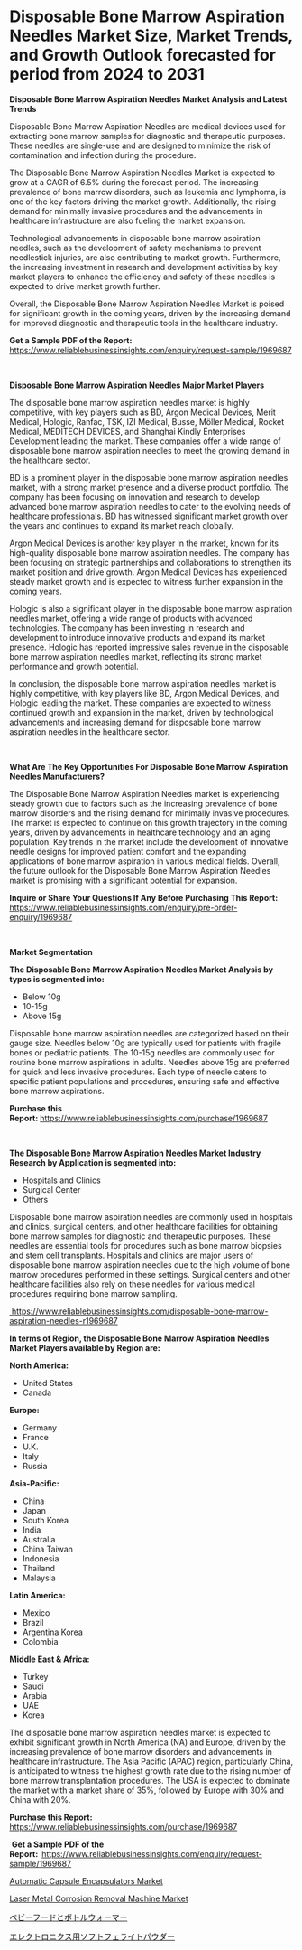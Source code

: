 <p><h1>Disposable Bone Marrow Aspiration Needles Market Size, Market Trends, and Growth Outlook forecasted for period from 2024 to 2031</h1></p><p><strong>Disposable Bone Marrow Aspiration Needles Market Analysis and Latest Trends</strong></p>
<p><p>Disposable Bone Marrow Aspiration Needles are medical devices used for extracting bone marrow samples for diagnostic and therapeutic purposes. These needles are single-use and are designed to minimize the risk of contamination and infection during the procedure.</p><p>The Disposable Bone Marrow Aspiration Needles Market is expected to grow at a CAGR of 6.5% during the forecast period. The increasing prevalence of bone marrow disorders, such as leukemia and lymphoma, is one of the key factors driving the market growth. Additionally, the rising demand for minimally invasive procedures and the advancements in healthcare infrastructure are also fueling the market expansion.</p><p>Technological advancements in disposable bone marrow aspiration needles, such as the development of safety mechanisms to prevent needlestick injuries, are also contributing to market growth. Furthermore, the increasing investment in research and development activities by key market players to enhance the efficiency and safety of these needles is expected to drive market growth further.</p><p>Overall, the Disposable Bone Marrow Aspiration Needles Market is poised for significant growth in the coming years, driven by the increasing demand for improved diagnostic and therapeutic tools in the healthcare industry.</p></p>
<p><strong>Get a Sample PDF of the Report:&nbsp;</strong> <a href="https://www.reliablebusinessinsights.com/enquiry/request-sample/1969687">https://www.reliablebusinessinsights.com/enquiry/request-sample/1969687</a></p>
<p>&nbsp;</p>
<p><strong>Disposable Bone Marrow Aspiration Needles Major Market Players</strong></p>
<p><p>The disposable bone marrow aspiration needles market is highly competitive, with key players such as BD, Argon Medical Devices, Merit Medical, Hologic, Ranfac, TSK, IZI Medical, Busse, Möller Medical, Rocket Medical, MEDITECH DEVICES, and Shanghai Kindly Enterprises Development leading the market. These companies offer a wide range of disposable bone marrow aspiration needles to meet the growing demand in the healthcare sector.</p><p>BD is a prominent player in the disposable bone marrow aspiration needles market, with a strong market presence and a diverse product portfolio. The company has been focusing on innovation and research to develop advanced bone marrow aspiration needles to cater to the evolving needs of healthcare professionals. BD has witnessed significant market growth over the years and continues to expand its market reach globally.</p><p>Argon Medical Devices is another key player in the market, known for its high-quality disposable bone marrow aspiration needles. The company has been focusing on strategic partnerships and collaborations to strengthen its market position and drive growth. Argon Medical Devices has experienced steady market growth and is expected to witness further expansion in the coming years.</p><p>Hologic is also a significant player in the disposable bone marrow aspiration needles market, offering a wide range of products with advanced technologies. The company has been investing in research and development to introduce innovative products and expand its market presence. Hologic has reported impressive sales revenue in the disposable bone marrow aspiration needles market, reflecting its strong market performance and growth potential.</p><p>In conclusion, the disposable bone marrow aspiration needles market is highly competitive, with key players like BD, Argon Medical Devices, and Hologic leading the market. These companies are expected to witness continued growth and expansion in the market, driven by technological advancements and increasing demand for disposable bone marrow aspiration needles in the healthcare sector.</p></p>
<p>&nbsp;</p>
<p><strong>What Are The Key Opportunities For Disposable Bone Marrow Aspiration Needles Manufacturers?</strong></p>
<p><p>The Disposable Bone Marrow Aspiration Needles market is experiencing steady growth due to factors such as the increasing prevalence of bone marrow disorders and the rising demand for minimally invasive procedures. The market is expected to continue on this growth trajectory in the coming years, driven by advancements in healthcare technology and an aging population. Key trends in the market include the development of innovative needle designs for improved patient comfort and the expanding applications of bone marrow aspiration in various medical fields. Overall, the future outlook for the Disposable Bone Marrow Aspiration Needles market is promising with a significant potential for expansion.</p></p>
<p><strong>Inquire or Share Your Questions If Any Before Purchasing This Report:</strong> <a href="https://www.reliablebusinessinsights.com/enquiry/pre-order-enquiry/1969687">https://www.reliablebusinessinsights.com/enquiry/pre-order-enquiry/1969687</a></p>
<p>&nbsp;</p>
<p><strong>Market Segmentation</strong></p>
<p><strong>The Disposable Bone Marrow Aspiration Needles Market Analysis by types is segmented into:</strong></p>
<p><ul><li>Below 10g</li><li>10-15g</li><li>Above 15g</li></ul></p>
<p><p>Disposable bone marrow aspiration needles are categorized based on their gauge size. Needles below 10g are typically used for patients with fragile bones or pediatric patients. The 10-15g needles are commonly used for routine bone marrow aspirations in adults. Needles above 15g are preferred for quick and less invasive procedures. Each type of needle caters to specific patient populations and procedures, ensuring safe and effective bone marrow aspirations.</p></p>
<p><strong>Purchase this Report:&nbsp;</strong><a href="https://www.reliablebusinessinsights.com/purchase/1969687">https://www.reliablebusinessinsights.com/purchase/1969687</a></p>
<p>&nbsp;</p>
<p><strong>The Disposable Bone Marrow Aspiration Needles Market Industry Research by Application is segmented into:</strong></p>
<p><ul><li>Hospitals and Clinics</li><li>Surgical Center</li><li>Others</li></ul></p>
<p><p>Disposable bone marrow aspiration needles are commonly used in hospitals and clinics, surgical centers, and other healthcare facilities for obtaining bone marrow samples for diagnostic and therapeutic purposes. These needles are essential tools for procedures such as bone marrow biopsies and stem cell transplants. Hospitals and clinics are major users of disposable bone marrow aspiration needles due to the high volume of bone marrow procedures performed in these settings. Surgical centers and other healthcare facilities also rely on these needles for various medical procedures requiring bone marrow sampling.</p></p>
<p><a href="https://www.reliablebusinessinsights.com/disposable-bone-marrow-aspiration-needles-r1969687">&nbsp;https://www.reliablebusinessinsights.com/disposable-bone-marrow-aspiration-needles-r1969687</a></p>
<p><strong>In terms of Region, the Disposable Bone Marrow Aspiration Needles Market Players available by Region are:</strong></p>
<p>
    <p> <strong> North America: </strong>
        <ul>
            <li>United States</li>
            <li>Canada</li>
        </ul>
        </p> 
    <p> <strong> Europe: </strong>
        <ul>
            <li>Germany</li>
            <li>France</li>
            <li>U.K.</li>
            <li>Italy</li>
            <li>Russia</li>
        </ul>
        </p> 
    <p> <strong> Asia-Pacific: </strong>
        <ul>
            <li>China</li>
            <li>Japan</li>
            <li>South Korea</li>
            <li>India</li>
            <li>Australia</li>
            <li>China Taiwan</li>
            <li>Indonesia</li>
            <li>Thailand</li>
            <li>Malaysia</li>
        </ul>
        </p> 
    <p> <strong> Latin America: </strong>
        <ul>
            <li>Mexico</li>
            <li>Brazil</li>
            <li>Argentina Korea</li>
            <li>Colombia</li>
        </ul>
        </p> 
    <p> <strong> Middle East & Africa: </strong>
        <ul>
            <li>Turkey</li>
            <li>Saudi</li>
            <li>Arabia</li>
            <li>UAE</li>
            <li>Korea</li>
        </ul>
    </p>
    </p>
<p><p>The disposable bone marrow aspiration needles market is expected to exhibit significant growth in North America (NA) and Europe, driven by the increasing prevalence of bone marrow disorders and advancements in healthcare infrastructure. The Asia Pacific (APAC) region, particularly China, is anticipated to witness the highest growth rate due to the rising number of bone marrow transplantation procedures. The USA is expected to dominate the market with a market share of 35%, followed by Europe with 30% and China with 20%.</p></p>
<p><strong>Purchase this Report: </strong><a href="https://www.reliablebusinessinsights.com/purchase/1969687">https://www.reliablebusinessinsights.com/purchase/1969687</a></p>
<p>&nbsp;<strong>Get a Sample PDF of the Report:&nbsp;&nbsp;</strong><a href="https://www.reliablebusinessinsights.com/enquiry/request-sample/1969687">https://www.reliablebusinessinsights.com/enquiry/request-sample/1969687</a></p>
<p><strong></strong></p>
<p><p><a href="https://github.com/ayamsauke86/Market-Research-Report-List-1/blob/main/automatic-capsule-encapsulators-market.md">Automatic Capsule Encapsulators Market</a></p><p><a href="https://github.com/airdrophunter675/Market-Research-Report-List-1/blob/main/laser-metal-corrosion-removal-machine-market.md">Laser Metal Corrosion Removal Machine Market</a></p><p><a href="https://github.com/ddwcuskozol07187/Market-Research-Report-List-2/blob/main/2581353170427.md">ベビーフードとボトルウォーマー</a></p><p><a href="https://github.com/xtkhtofdt934839/Market-Research-Report-List-2/blob/main/6848893170426.md">エレクトロニクス用ソフトフェライトパウダー</a></p></p>